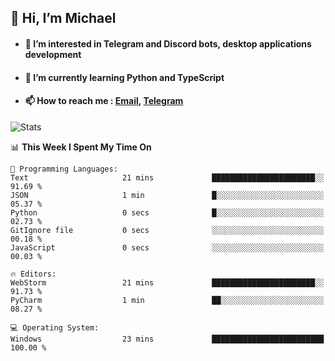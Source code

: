 ## 👋 Hi, I’m Michael
- #### 👀 I’m interested in Telegram and Discord bots, desktop applications development
- #### 🌱 I’m currently learning Python and TypeScript
- #### 📫 How to reach me : [Email](mailto:misha@kurapov.ru), [Telegram](https://t.me/mickr7)

![Stats](https://github-readme-stats.vercel.app/api?username=krpff&show_icons=true&theme=github_dark&hide_border=true&hide=issues&count_private=true&layout=compact)


<!--START_SECTION:waka-->
📊 **This Week I Spent My Time On** 

```text
💬 Programming Languages: 
Text                     21 mins             ███████████████████████░░   91.69 % 
JSON                     1 min               █░░░░░░░░░░░░░░░░░░░░░░░░   05.37 % 
Python                   0 secs              █░░░░░░░░░░░░░░░░░░░░░░░░   02.73 % 
GitIgnore file           0 secs              ░░░░░░░░░░░░░░░░░░░░░░░░░   00.18 % 
JavaScript               0 secs              ░░░░░░░░░░░░░░░░░░░░░░░░░   00.03 % 

🔥 Editors: 
WebStorm                 21 mins             ███████████████████████░░   91.73 % 
PyCharm                  1 min               ██░░░░░░░░░░░░░░░░░░░░░░░   08.27 % 

💻 Operating System: 
Windows                  23 mins             █████████████████████████   100.00 % 
```


<!--END_SECTION:waka-->
